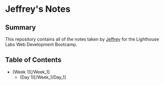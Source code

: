 # Jeffrey's Notes

## Summary

This repository contains all of the notes taken by [Jeffrey](https://github.com/Jeffreypang911) for the Lighthouse Labs Web Development Bootcamp.

## Table of Contents

* (Week 1)[/Week_1]
  * (Day 1)[/Week_1/Day_1]